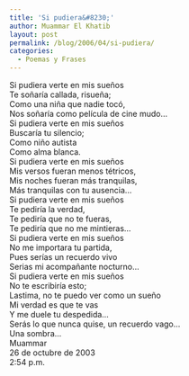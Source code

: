 ```yaml
---
title: 'Si pudiera&#8230;'
author: Muammar El Khatib
layout: post
permalink: /blog/2006/04/si-pudiera/
categories:
  - Poemas y Frases
---
```

Si pudiera verte en mis sueños  
Te soñaría callada, risueña;  
Como una niña que nadie tocó,  
Nos soñaría como película de cine mudo…  
Si pudiera verte en mis sueños  
Buscaría tu silencio;  
Como niño autista  
Como alma blanca.  
Si pudiera verte en mis sueños  
Mis versos fueran menos tétricos,  
Mis noches fueran más tranquilas,  
Más tranquilas con tu ausencia…  
Si pudiera verte en mis sueños  
Te pediría la verdad,  
Te pediría que no te fueras,  
Te pediría que no me mintieras…  
Si pudiera verte en mis sueños  
No me importara tu partida,  
Pues serías un recuerdo vivo  
Serias mi acompañante nocturno…  
Si pudiera verte en mis sueños  
No te escribiría esto;  
Lastima, no te puedo ver como un sueño  
Mi verdad es que te vas  
Y me duele tu despedida…  
Serás lo que nunca quise, un recuerdo vago…  
Una sombra…  
Muammar  
26 de octubre de 2003  
2:54 p.m.
